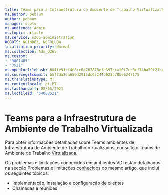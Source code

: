 ```yaml
---
title: Teams para a Infraestrutura de Ambiente de Trabalho Virtualizada
ms.author: pebaum
author: pebaum
manager: scotv
ms.audience: Admin
ms.topic: article
ms.service: o365-administration
ROBOTS: NOINDEX, NOFOLLOW
localization_priority: Normal
ms.collection: Adm_O365
ms.custom:
- "9001485"
- "3521"
ms.openlocfilehash: 684fe91cf4e8cc6a767878efe397ccaf0f7cc0cf74ba29f21b40d77c18a028f7
ms.sourcegitcommit: b5f7da89a650d2915dc652449623c78be6247175
ms.translationtype: MT
ms.contentlocale: pt-PT
ms.lasthandoff: 08/05/2021
ms.locfileid: "54008521"
---
```

# <a name="teams-for-virtualized-desktop-infrastructure"></a>Teams para a Infraestrutura de Ambiente de Trabalho Virtualizada

Para obter informações detalhadas sobre Teams ambientes de Infraestrutura de Ambiente de Trabalho Virtualizados, consulte o Teams de Ambiente de Trabalho [Virtualizada.](https://docs.microsoft.com/microsoftteams/teams-for-vdi)

Os problemas e limitações conhecidos em ambientes VDI estão detalhados na secção Problemas e limitações [conhecidos ](https://docs.microsoft.com/microsoftteams/teams-for-vdi#known-issues-and-limitations) do mesmo artigo, que inclui os seguintes tópicos:
 - Implementação, instalação e configuração de clientes
 - Chamadas e reuniões